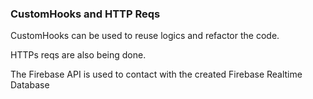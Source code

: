 ### CustomHooks and HTTP Reqs

CustomHooks can be used to reuse logics and refactor the code.

HTTPs reqs are also being done.

The Firebase API is used to contact with the created Firebase Realtime Database
